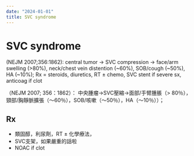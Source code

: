 ```yaml
---
date: "2024-01-01"
title: SVC syndrome
---
```



# SVC syndrome

(NEJM 2007;356:1862): central tumor → SVC compression → face/arm swelling (>80%), neck/chest vein distention (~60%), SOB/cough (~50%), HA (~10%); Rx = steroids, diuretics, RT ± chemo, SVC stent if severe sx, anticoag if clot

（NEJM 2007; 356：1862）：
中央腫瘤→SVC壓縮→面部/手臂腫脹（> 80％），頸部/胸靜脈擴張（〜60％），SOB/咳嗽（〜50％），HA（〜10％））；

## Rx

- 類固醇，利尿劑，RT ± 化學療法，
- SVC支架，如果嚴重的話啦
- NOAC if clot
